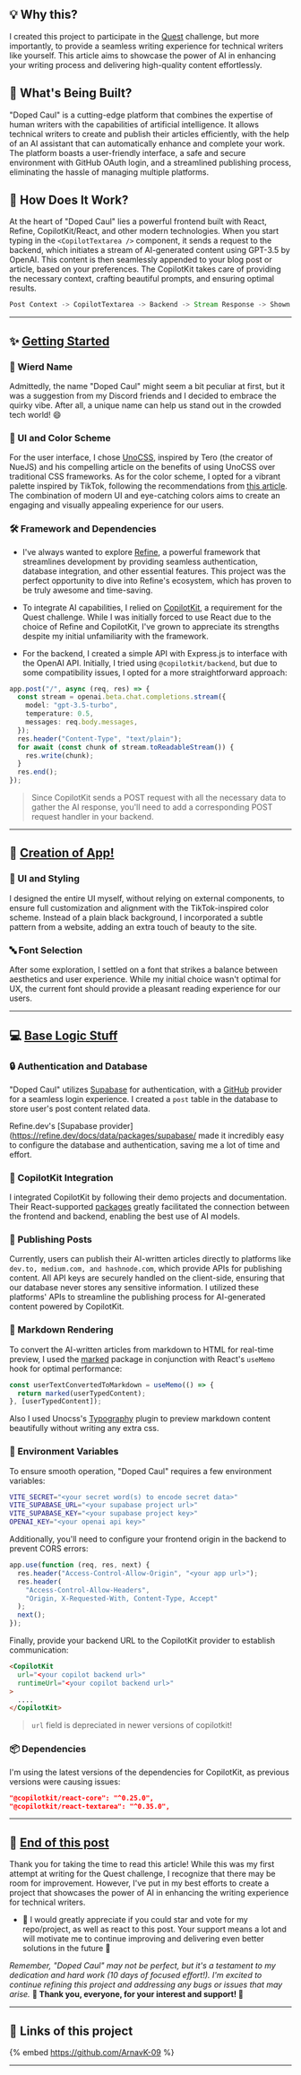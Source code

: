 ## 💡 Why this?
<u> </u>
I created this project to participate in the [Quest](https://github.com/ArnavK-09) challenge, but more importantly, to provide a seamless writing experience for technical writers like yourself. This article aims to showcase the power of AI in enhancing your writing process and delivering high-quality content effortlessly.

## 🔨 What's Being Built?
<u> </u>
"Doped Caul" is a cutting-edge platform that combines the expertise of human writers with the capabilities of artificial intelligence. It allows technical writers to create and publish their articles efficiently, with the help of an AI assistant that can automatically enhance and complete your work. The platform boasts a user-friendly interface, a safe and secure environment with GitHub OAuth login, and a streamlined publishing process, eliminating the hassle of managing multiple platforms.

## 🧠 How Does It Work?
<u> </u>
At the heart of "Doped Caul" lies a powerful frontend built with React, Refine, CopilotKit/React, and other modern technologies. When you start typing in the `<CopilotTextarea />` component, it sends a request to the backend, which initiates a stream of AI-generated content using GPT-3.5 by OpenAI. This content is then seamlessly appended to your blog post or article, based on your preferences. The CopilotKit takes care of providing the necessary context, crafting beautiful prompts, and ensuring optimal results.

```scala
Post Context -> CopilotTextarea -> Backend -> Stream Response -> Shown on Frontend -> Accepted by Writer
```

---

## ✨ <u>Getting Started</u>
<u> </u>

### 🔖 Wierd Name

Admittedly, the name "Doped Caul" might seem a bit peculiar at first, but it was a suggestion from my Discord friends and I decided to embrace the quirky vibe. After all, a unique name can help us stand out in the crowded tech world! 😄

### 🎨 UI and Color Scheme

For the user interface, I chose [UnoCSS](https://unocss.dev), inspired by Tero (the creator of NueJS) and his compelling article on the benefits of using UnoCSS over traditional CSS frameworks. As for the color scheme, I opted for a vibrant palette inspired by TikTok, following the recommendations from [this article](https://designshack.net/articles/trends/best-website-color-schemes/). The combination of modern UI and eye-catching colors aims to create an engaging and visually appealing experience for our users.

### 🛠️ Framework and Dependencies

- I've always wanted to explore [Refine](https://refine.dev), a powerful framework that streamlines development by providing seamless authentication, database integration, and other essential features. This project was the perfect opportunity to dive into Refine's ecosystem, which has proven to be truly awesome and time-saving.

- To integrate AI capabilities, I relied on [CopilotKit](https://copilotkit.ai), a requirement for the Quest challenge. While I was initially forced to use React due to the choice of Refine and CopilotKit, I've grown to appreciate its strengths despite my initial unfamiliarity with the framework.

- For the backend, I created a simple API with Express.js to interface with the OpenAI API. Initially, I tried using `@copilotkit/backend`, but due to some compatibility issues, I opted for a more straightforward approach:

```typescript
app.post("/", async (req, res) => {
  const stream = openai.beta.chat.completions.stream({
    model: "gpt-3.5-turbo",
    temperature: 0.5,
    messages: req.body.messages,
  });
  res.header("Content-Type", "text/plain");
  for await (const chunk of stream.toReadableStream()) {
    res.write(chunk);
  }
  res.end();
});
```

> Since CopilotKit sends a POST request with all the necessary data to gather the AI response, you'll need to add a corresponding POST request handler in your backend.

---

## 📝 <u>Creation of App!</u>
<u> </u>
### 🎯 UI and Styling

I designed the entire UI myself, without relying on external components, to ensure full customization and alignment with the TikTok-inspired color scheme. Instead of a plain black background, I incorporated a subtle pattern from a website, adding an extra touch of beauty to the site.

### 🔤 Font Selection

After some exploration, I settled on a font that strikes a balance between aesthetics and user experience. While my initial choice wasn't optimal for UX, the current font should provide a pleasant reading experience for our users.

---

## 💻 <u>Base Logic Stuff</u>
<u> </u>
### 🔒 Authentication and Database

"Doped Caul" utilizes [Supabase](https://supabase.com) for authentication, with a [GitHub](https://github.com) provider for a seamless login experience. I created a `post` table in the database to store user's post content related data.

Refine.dev's [Supabase provider](https://refine.dev/docs/data/packages/supabase/ made it incredibly easy to configure the database and authentication, saving me a lot of time and effort.

### 🧠 CopilotKit Integration

I integrated CopilotKit by following their demo projects and documentation. Their React-supported [packages](https://docs.copilotkit.ai/getting-started/quickstart-textarea) greatly facilitated the connection between the frontend and backend, enabling the best use of AI models.

### 🚀 Publishing Posts

Currently, users can publish their AI-written articles directly to platforms like `dev.to, medium.com, and hashnode.com`, which provide APIs for publishing content. All API keys are securely handled on the client-side, ensuring that our database never stores any sensitive information. I utilized these platforms' APIs to streamline the publishing process for AI-generated content powered by CopilotKit.

### 📝 Markdown Rendering

To convert the AI-written articles from markdown to HTML for real-time preview, I used the [marked](https://www.npmjs.com/package/marked) package in conjunction with React's `useMemo` hook for optimal performance:

```typescript
const userTextConvertedToMarkdown = useMemo(() => {
  return marked(userTypedContent);
}, [userTypedContent]);
```

Also I used Unocss's [Typography](https://unocss.dev/presets/typography) plugin to preview markdown content beautifully without writing any extra css.

### 🔑 Environment Variables

To ensure smooth operation, "Doped Caul" requires a few environment variables:

```bash
VITE_SECRET="<your secret word(s) to encode secret data>"
VITE_SUPABASE_URL="<your supabase project url>"
VITE_SUPABASE_KEY="<your supabase project key>"
OPENAI_KEY="<your openai api key>"
```

Additionally, you'll need to configure your frontend origin in the backend to prevent CORS errors:

```typescript
app.use(function (req, res, next) {
  res.header("Access-Control-Allow-Origin", "<your app url>");
  res.header(
    "Access-Control-Allow-Headers",
    "Origin, X-Requested-With, Content-Type, Accept"
  );
  next();
});
```

Finally, provide your backend URL to the CopilotKit provider to establish communication:

```html
<CopilotKit
  url="<your copilot backend url>"
  runtimeUrl="<your copilot backend url>"
>
  ....
</CopilotKit>
```

> `url` field is depreciated in newer versions of copilotkit!

### 📦 Dependencies

I'm using the latest versions of the dependencies for CopilotKit, as previous versions were causing issues:

```json
"@copilotkit/react-core": "^0.25.0",
"@copilotkit/react-textarea": "^0.35.0",
```

---


## 💝 <u>End of this post</u>
<u> </u>
Thank you for taking the time to read this article! While this was my first attempt at writing for the Quest challenge, I recognize that there may be room for improvement. However, I've put in my best efforts to create a project that showcases the power of AI in enhancing the writing experience for technical writers.

- 🌟 I would greatly appreciate if you could star and vote for my repo/project, as well as react to this post. Your support means a lot and will motivate me to continue improving and delivering even better solutions in the future 🌟

_Remember, "Doped Caul" may not be perfect, but it's a testament to my dedication and hard work (10 days of focused effort!). I'm excited to continue refining this project and addressing any bugs or issues that may arise._
<u></u>
**🙌 Thank you, everyone, for your interest and support! 🙌**

---

## 🔗 Links of this project 
<u> </u>
{% embed https://github.com/ArnavK-09 %}

---